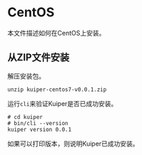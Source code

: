 # CentOS

本文件描述如何在CentOS上安装。

## 从ZIP文件安装

解压安装包。

``unzip kuiper-centos7-v0.0.1.zip``

运行``cli``来验证Kuiper是否已成功安装。

```shell
# cd kuiper
# bin/cli --version
kuiper version 0.0.1
```

如果可以打印版本，则说明Kuiper已成功安装。

